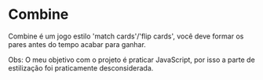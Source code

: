 # Combine
Combine é um jogo estilo 'match cards'/'flip cards', você deve formar os pares antes do tempo acabar para ganhar.


Obs: O meu objetivo com o projeto é praticar JavaScript, por isso a parte de estilização foi praticamente desconsiderada. 
